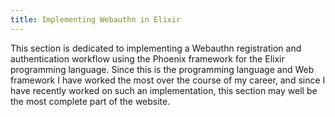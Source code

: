 ```yaml
---
title: Implementing Webauthn in Elixir
---
```


This section is dedicated to implementing a Webauthn registration and authentication workflow using the Phoenix framework for the Elixir programming language.
Since this is the programming language and Web framework I have worked the most over the course of my career, and since I have recently worked on such an implementation, this section may well be the most complete part of the website.
